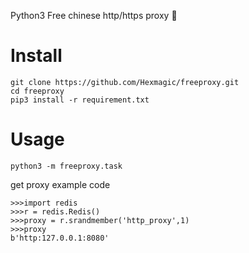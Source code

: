 Python3 Free chinese http/https proxy 🚩 


# Install

```
git clone https://github.com/Hexmagic/freeproxy.git
cd freeproxy
pip3 install -r requirement.txt
```

# Usage

```
python3 -m freeproxy.task
```

get proxy example code

```
>>>import redis
>>>r = redis.Redis()
>>>proxy = r.srandmember('http_proxy',1)
>>>proxy
b'http:127.0.0.1:8080'
```






